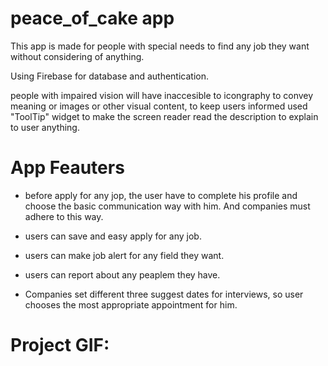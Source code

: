 # peace_of_cake app

 This app is made for people with special needs to find any job they want without considering of anything.
 
 Using Firebase for database and authentication.
 
 people with impaired vision will have inaccesible to icongraphy to convey meaning or images or other visual content, to keep users informed used "ToolTip" widget to
 make the screen reader read the description to explain to user anything. 


# App Feauters
 - before apply for any jop, the user have to complete his profile and choose the basic communication way with him. And companies must adhere to this way.
 
 - users can save and easy apply for any job.
 
 - users can make job alert for any field they want.
 
 - users can report about any peaplem they have.

 - Companies set different three suggest dates for interviews, so user chooses the most appropriate appointment for him.

# Project GIF:

